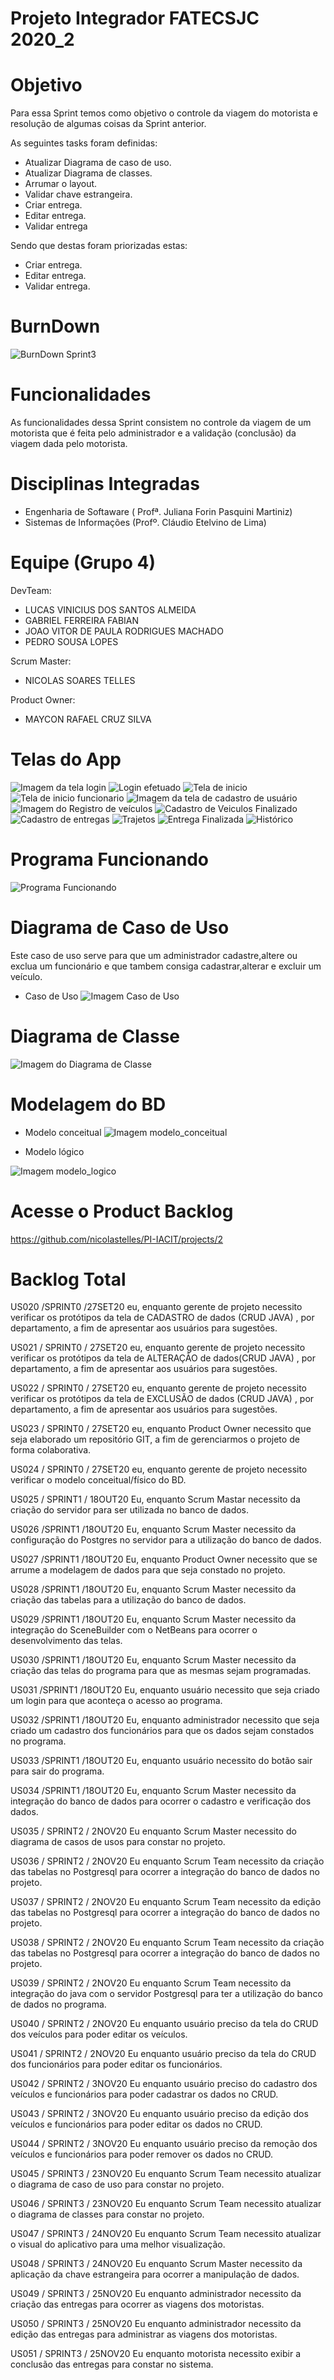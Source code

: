 # Projeto Integrador FATECSJC 2020_2

# Objetivo
Para essa Sprint temos como objetivo o controle da viagem do motorista e resolução de algumas coisas da Sprint anterior.

As seguintes tasks foram definidas:
- Atualizar Diagrama de caso de uso.
- Atualizar Diagrama de classes.
- Arrumar o layout.
- Validar chave estrangeira.
- Criar entrega.
- Editar entrega.
- Validar entrega

Sendo que destas foram priorizadas estas:
- Criar entrega.
- Editar entrega.
- Validar entrega.

# BurnDown
![BurnDown Sprint3](Docs/img/BurnDown.png)

# Funcionalidades
As funcionalidades dessa Sprint consistem no controle da viagem de um motorista que é feita pelo administrador e a validação (conclusão) da viagem dada pelo motorista.

# Disciplinas Integradas
- Engenharia de Softaware ( Profª. Juliana Forin Pasquini Martiniz) 
- Sistemas de Informações (Profº. Cláudio Etelvino de Lima)

# Equipe (Grupo 4)
DevTeam:
- LUCAS VINICIUS DOS SANTOS ALMEIDA
- GABRIEL FERREIRA FABIAN
- JOAO VITOR DE PAULA RODRIGUES MACHADO
- PEDRO SOUSA LOPES

Scrum Master:
- NICOLAS SOARES TELLES

Product Owner:

- MAYCON RAFAEL CRUZ SILVA

# Telas do App
![Imagem da tela login](Docs/img/login.png "Tela de Login")
![Login efetuado](Docs/img/login_efetuado.png)
![Tela de inicio](Docs/img/tela_inicio.jpeg)
![Tela de inicio funcionario](Docs/img/func.png)
![Imagem da tela de cadastro de usuário](Docs/img/cadastro_funcionario.png "Tela cadastro de funcionário")
![Imagem do Registro de veículos](Docs/img/cadastro_veiculos.png "Tela registro veiculo")
![Cadastro de Veiculos Finalizado](Docs/img/cadastro_veiculos_finalizado.png)
![Cadastro de entregas](Docs/img/crud_entregas.png)
![Trajetos](Docs/img/trajetos.jpeg)
![Entrega Finalizada](Docs/img/entrega_finalizada.png)
![Histórico](Docs/img/historico.png)


# Programa Funcionando
![Programa Funcionando](https://github.com/nicolastelles/PI-IACIT/blob/master/Docs/img/projeto_rodando.gif)

# Diagrama de Caso de Uso
Este caso de uso serve para que um administrador cadastre,altere ou exclua um funcionário e que tambem consiga cadastrar,alterar e excluir um veículo.

- Caso de Uso
![Imagem Caso de Uso](Docs/img/caso_de_uso.png)


# Diagrama de Classe
![Imagem do Diagrama de Classe](Docs/img/diagrama_classes.jpg "Diagrama de Classes")




# Modelagem do BD
- Modelo conceitual
![Imagem modelo_conceitual](Docs/img/modelo_conceitual.jpg "Modelo Conceitual")

- Modelo lógico

![Imagem modelo_logico](Docs/img/modelo_logico.jpg "Modelo Lógico")


# Acesse o Product Backlog
https://github.com/nicolastelles/PI-IACIT/projects/2


# Backlog Total

US020 /SPRINT0 /27SET20
eu, enquanto gerente de projeto necessito verificar os protótipos da tela de CADASTRO de dados (CRUD JAVA) , por departamento, a fim de apresentar aos usuários para sugestões.

US021 / SPRINT0 / 27SET20
eu, enquanto gerente de projeto necessito verificar os protótipos da tela de ALTERAÇÃO de dados(CRUD JAVA) , por departamento, a fim de apresentar aos usuários para sugestões.

US022 / SPRINT0 / 27SET20
eu, enquanto gerente de projeto necessito verificar os protótipos da tela de EXCLUSÃO de dados (CRUD JAVA) , por departamento, a fim de apresentar aos usuários para sugestões.

US023 / SPRINT0 / 27SET20
eu, enquanto Product Owner necessito que seja elaborado um repositório GIT, a fim de gerenciarmos o projeto de forma colaborativa.

US024 / SPRINT0 / 27SET20
eu, enquanto gerente de projeto necessito verificar o modelo conceitual/físico do BD.

US025 / SPRINT1 / 18OUT20
Eu, enquanto Scrum Mastar necessito da criação do servidor para ser utilizada no banco de dados.

US026 /SPRINT1 /18OUT20
Eu, enquanto Scrum Master necessito da configuração do Postgres no servidor para a utilização do banco de dados.

US027 /SPRINT1 /18OUT20
Eu, enquanto Product Owner necessito que se arrume a modelagem de dados para que seja constado no projeto.

US028 /SPRINT1 /18OUT20
Eu, enquanto Scrum Master necessito da criação das tabelas para a utilização do banco de dados.

US029 /SPRINT1 /18OUT20
Eu, enquanto Scrum Master necessito da integração do SceneBuilder com o NetBeans para ocorrer o desenvolvimento das telas.

US030 /SPRINT1 /18OUT20
Eu, enquanto Scrum Master necessito da criação das telas do programa para que as mesmas sejam programadas.

US031 /SPRINT1 /18OUT20
Eu, enquanto usuário necessito que seja criado um login para que aconteça o acesso ao programa.

US032 /SPRINT1 /18OUT20
Eu, enquanto administrador necessito que seja criado um cadastro dos funcionários para que os dados sejam constados no programa.

US033 /SPRINT1 /18OUT20
Eu, enquanto usuário necessito do botão sair para sair do programa.

US034 /SPRINT1 /18OUT20
Eu, enquanto Scrum Master necessito da integração do banco de dados para ocorrer o cadastro e verificação dos dados.

US035 / SPRINT2 / 2NOV20
Eu enquanto Scrum Master necessito do diagrama de casos de usos para constar no projeto.

US036 / SPRINT2 / 2NOV20
Eu enquanto Scrum Team necessito da criação das tabelas no Postgresql para ocorrer a integração do banco de dados no projeto.

US037 / SPRINT2 / 2NOV20
Eu enquanto Scrum Team necessito da edição das tabelas no Postgresql para ocorrer a integração do banco de dados no projeto.

US038 / SPRINT2 / 2NOV20
Eu enquanto Scrum Team necessito da criação das tabelas no Postgresql para ocorrer a integração do banco de dados no projeto.

US039 / SPRINT2 / 2NOV20
Eu enquanto Scrum Team necessito da integração do java com o servidor Postgresql para ter a utilização do banco de dados no programa.

US040 / SPRINT2 / 2NOV20
Eu enquanto usuário preciso da tela do CRUD dos veículos para poder editar os veículos.

US041 / SPRINT2 / 2NOV20
Eu enquanto usuário preciso da tela do CRUD dos funcionários para poder editar os funcionários.

US042 / SPRINT2 / 3NOV20
Eu enquanto usuário preciso do cadastro dos veículos e funcionários para poder cadastrar os dados no CRUD.

US043 / SPRINT2 / 3NOV20
Eu enquanto usuário preciso da edição dos veículos e funcionários para poder editar os dados no CRUD.

US044 / SPRINT2 / 3NOV20
Eu enquanto usuário preciso da remoção dos veículos e funcionários para poder remover os dados no CRUD.

US045 / SPRINT3 / 23NOV20
Eu enquanto Scrum Team necessito atualizar o diagrama de caso de uso para constar no projeto.

US046 / SPRINT3 / 23NOV20
Eu enquanto Scrum Team necessito atualizar o diagrama de classes para constar no projeto.

US047 / SPRINT3 / 24NOV20
Eu enquanto Scrum Team necessito atualizar o visual do aplicativo para uma melhor visualização.

US048 / SPRINT3 / 24NOV20
Eu enquanto Scrum Master necessito da aplicação da chave estrangeira para ocorrer a manipulação de dados.

US049 / SPRINT3 / 25NOV20
Eu enquanto administrador necessito da criação das entregas para ocorrer as viagens dos motoristas.

US050 / SPRINT3 / 25NOV20
Eu enquanto administrador necessito da edição das entregas para administrar as viagens dos motoristas.

US051 / SPRINT3 / 25NOV20
Eu enquanto motorista necessito exibir a conclusão das entregas para constar no sistema.
